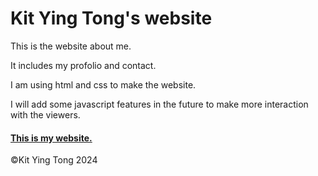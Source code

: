 # Kit Ying Tong's website

This is the website about me.

It includes my profolio and contact.

I am using html and css to make the website.

I will add some javascript features in the future to make more interaction with the viewers.

#### [This is my website.](https://tommietky.github.io/github.io/portfolio.html)

&copy;Kit Ying Tong 2024
